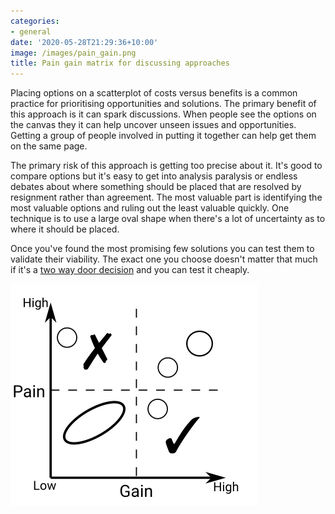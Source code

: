 ```yaml
---
categories:
- general
date: '2020-05-28T21:29:36+10:00'
image: /images/pain_gain.png
title: Pain gain matrix for discussing approaches
---
```


Placing options on a scatterplot of costs versus benefits is a common practice for prioritising opportunities and solutions.
The primary benefit of this approach is it can spark discussions.
When people see the options on the canvas they it can help uncover unseen issues and opportunities.
Getting a group of people involved in putting it together can help get them on the same page.

The primary risk of this approach is getting too precise about it.
It's good to compare options but it's easy to get into analysis paralysis or endless debates about where something should be placed that are resolved by resignment rather than agreement.
The most valuable part is identifying the most valuable options and ruling out the least valuable quickly.
One technique is to use a large oval shape when there's a lot of uncertainty as to where it should be placed.

Once you've found the most promising few solutions you can test them to validate their viability.
The exact one you choose doesn't matter that much if it's a [two way door decision](https://www.virgin.com/richard-branson/two-way-door-decisions) and you can test it cheaply.

![Pain gain matrix](/images/pain_gain.png)